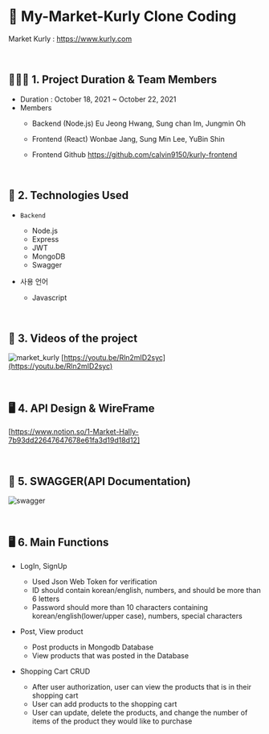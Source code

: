 
# 📝 My-Market-Kurly Clone Coding
Market Kurly : https://www.kurly.com

<br>

## 👨‍👧‍👦 1. Project Duration & Team Members

- Duration : October 18, 2021 ~ October 22, 2021
- Members
   - Backend (Node.js)
    Eu Jeong Hwang, Sung chan Im, Jungmin Oh
    
   - Frontend (React) 
    Wonbae Jang, Sung Min Lee, YuBin Shin
    
    - Frontend Github
    https://github.com/calvin9150/kurly-frontend
<br>
 
## 🔨 2. Technologies Used
- `Backend`
  - Node.js
  - Express
  - JWT
  - MongoDB
  - Swagger

- 사용 언어
  - Javascript
<br>

## 🔗 3. Videos of the project
![market_kurly](https://user-images.githubusercontent.com/90595291/138447202-80d76971-4a98-4bcd-8396-26793c40be5f.png)
[https://youtu.be/Rln2mID2syc](https://youtu.be/Rln2mID2syc)

<br>

## 🖥 4. API Design & WireFrame
[https://www.notion.so/1-Market-Hally-7b93dd22647647678e61fa3d19d18d12]

<br>

## 📝 5. SWAGGER(API Documentation)
![swagger](https://user-images.githubusercontent.com/59908525/138449937-43175527-0f87-40c3-ad6d-2f1ee4dd5715.PNG)

<br>

## 🖥 6. Main Functions
- LogIn, SignUp
  - Used Json Web Token for verification
  - ID should contain korean/english, numbers, and should be more than 6 letters
  - Password should more than 10 characters containing korean/english(lower/upper case), numbers, special characters

- Post, View product
  - Post products in Mongodb Database
  - View products that was posted in the Database

- Shopping Cart CRUD
  - After user authorization, user can view the products that is in their shopping cart
  - User can add products to the shopping cart
  - User can update, delete the products, and change the number of items of the product they would like to purchase
  

